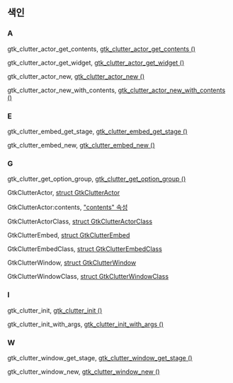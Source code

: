 ## 색인 ##
### A ###

gtk_clutter_actor_get_contents, [gtk_clutter_actor_get_contents ()](./chap2.markdown#gtk_clutter_actor_get_contents-)

gtk_clutter_actor_get_widget, [gtk_clutter_actor_get_widget ()](./chap2.markdown#gtk_clutter_actor_get_widget-)

gtk_clutter_actor_new, [gtk_clutter_actor_new ()](./chap2.markdown#gtk_clutter_actor_new-)

gtk_clutter_actor_new_with_contents, [gtk_clutter_actor_new_with_contents ()](./chap2.markdown#gtk_clutter_actor_new_with_contents-)

### E ###

gtk_clutter_embed_get_stage, [gtk_clutter_embed_get_stage ()](./chap2.markdown#gtk_clutter_embed_get_stage-)

gtk_clutter_embed_new, [gtk_clutter_embed_new ()](./chap2.markdown#gtk_clutter_embed_new-)

### G ###

gtk_clutter_get_option_group, [gtk_clutter_get_option_group ()](./chap3.markdown#gtk_clutter_get_option_group-)

GtkClutterActor, [struct GtkClutterActor](./chap2.markdown#struct-gtkclutteractor)

GtkClutterActor:contents, ["contents" 속성](./chap2.markdown#contents-%EC%86%8D%EC%84%B1)

GtkClutterActorClass, [struct GtkClutterActorClass](./chap2.markdown#struct-gtkclutteractorclass)

GtkClutterEmbed, [struct GtkClutterEmbed](./chap2.markdown#struct-gtkclutterembed)

GtkClutterEmbedClass, [struct GtkClutterEmbedClass](./chap2.markdown#struct-gtkclutterembedclass)

GtkClutterWindow, [struct GtkClutterWindow](./chap2.markdown#struct-gtkclutterwindow)

GtkClutterWindowClass, [struct GtkClutterWindowClass](./chap2.markdown#struct-gtkclutterwindowclass)

### I ###

gtk_clutter_init, [gtk_clutter_init ()](./chap3.markdown#gtk_clutter_init-)

gtk_clutter_init_with_args, [gtk_clutter_init_with_args ()](./chap3.markdown#gtk_clutter_init_with_args-)

### W ###

gtk_clutter_window_get_stage, [gtk_clutter_window_get_stage ()](./chap2.markdown#gtk_clutter_window_get_stage-)

gtk_clutter_window_new, [gtk_clutter_window_new ()](./chap2.markdown#gtk_clutter_window_new-)

